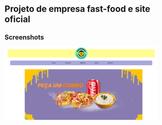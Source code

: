 
# Projeto de empresa fast-food e site oficial


## Screenshots

![App Screenshot](./img/print%20batatens.PNG)


